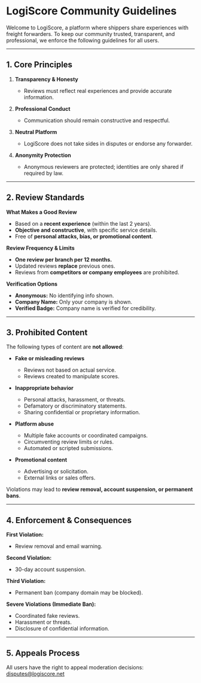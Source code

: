 # **LogiScore Community Guidelines**

Welcome to LogiScore, a platform where shippers share experiences with freight forwarders. To keep our community trusted, transparent, and professional, we enforce the following guidelines for all users.

---

## **1. Core Principles**

1. **Transparency & Honesty**

   * Reviews must reflect real experiences and provide accurate information.
2. **Professional Conduct**

   * Communication should remain constructive and respectful.
3. **Neutral Platform**

   * LogiScore does not take sides in disputes or endorse any forwarder.
4. **Anonymity Protection**

   * Anonymous reviewers are protected; identities are only shared if required by law.

---

## **2. Review Standards**

**What Makes a Good Review**

* Based on a **recent experience** (within the last 2 years).
* **Objective and constructive**, with specific service details.
* Free of **personal attacks, bias, or promotional content**.

**Review Frequency & Limits**

* **One review per branch per 12 months.**
* Updated reviews **replace** previous ones.
* Reviews from **competitors or company employees** are prohibited.

**Verification Options**

* **Anonymous:** No identifying info shown.
* **Company Name:** Only your company is shown.
* **Verified Badge:** Company name is verified for credibility.

---

## **3. Prohibited Content**

The following types of content are **not allowed**:

* **Fake or misleading reviews**

  * Reviews not based on actual service.
  * Reviews created to manipulate scores.

* **Inappropriate behavior**

  * Personal attacks, harassment, or threats.
  * Defamatory or discriminatory statements.
  * Sharing confidential or proprietary information.

* **Platform abuse**

  * Multiple fake accounts or coordinated campaigns.
  * Circumventing review limits or rules.
  * Automated or scripted submissions.

* **Promotional content**

  * Advertising or solicitation.
  * External links or sales offers.

Violations may lead to **review removal, account suspension, or permanent bans**.

---

## **4. Enforcement & Consequences**

**First Violation:**

* Review removal and email warning.

**Second Violation:**

* 30-day account suspension.

**Third Violation:**

* Permanent ban (company domain may be blocked).

**Severe Violations (Immediate Ban):**

* Coordinated fake reviews.
* Harassment or threats.
* Disclosure of confidential information.

---

## **5. Appeals Process**

All users have the right to appeal moderation decisions: [disputes@logiscore.net](mailto:disputes@logiscore.net)
